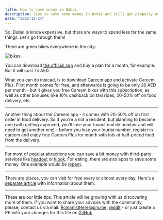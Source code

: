 ```yaml
---
title: How to save money in Dubai.
description: Tips to save some money in Dubai and still get properly entertained.
date: "2022-12-24"
---
```


So, Dubai is kinda expensive, but there are ways to spend less for the same things. Let's go through them!

There are green bikes everywhere in the city:

![bikes](/images/articles/bikes.jpeg)

You can download [the official app](https://www.careem.com/en-ae/careem-bike/) and buy a plan for a month, for example. But it will cost 75 AED.

What you can do instead, is to download [Careem app](https://www.careem.com/en-ae/) and activate Careem Plus. First month comes for free, and afterwards is going to be only 20 AED per month - but it gives you free Careem bikes with this subscription, as well as other bonuses, like 10% cashback on taxi rides, 20-50% off on food delivery, etc.

---

Another thing about the Careem app - it comes with 20-50% off on first order in food delivery. So if you're a not a resident, but planning to become one (with getting approved, you'll lose your tourist mobile number and will need to get another one) - before you lose your tourist number, register in careem and enjoy free Careem Plus for month with lots of half-priced food from the delivery.

---

For most of popular attractions you can save a bit money with third-party services like [headout](https://www.headout.com/things-to-do-city-dubai/) or [klook](https://www.klook.com/en-US/experiences/city/78-dubai/). For eating, there are also apps to save some money. One example would be [repeat](https://repeat.app/).

---

There are places, you can visit for free every or almost every day. Here's a [separate article](dubai-free-places) with information about them.

---

These are our little tips. This article will be growing with us discovering more of them. If you want to share your advices with the community, please, contact us via mail: [RomanistHere@pm.me](mailto:romanisthere@pm.me), [reddit](https://www.reddit.com/r/FDEApp/) - or just create a PR with your changes for this file on [GitHub](https://github.com/RomanistHere/melme/tree/master/src/routes/articles/dubai-free-tips.md).

